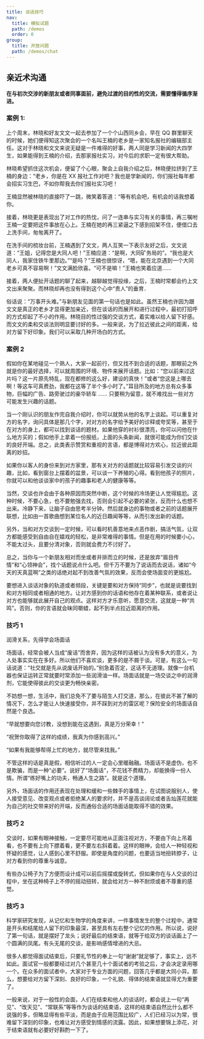 ```yaml
---
title: 谈话技巧
nav:
  title: 模拟试题
  path: /demos
  order: 0
group:
  title: 开放问题
  path: /demos/chat
---
```


## 亲近术沟通

**在与初次交涉的新朋友或者同事面前，避免过渡的目的性的交流，需要懂得循序渐进。**

### 案例 1:

上个周末，林晓和好友文文一起去参加了一个个山西同乡会，早在 QQ 群里聊天的时候，她们便得知这次聚会的一个名叫王楠的老乡是一家知名报社的编辑部主任。这对于林晓和文文来说无疑是一件难得的好事，两人同是学习新闻的大四学生，如果能得到王楠的介绍，去那家报社实习，对今后的求职一定有很大帮助。

林晓希望抓住这次机会，便留了个心眼，聚会上自我介绍之后，林晓便拉挤到了王楠的身边：“老乡，你是在 XX 报社工作对吧？我也是学新闻的，你们报社每年都会招实习生巴，不如你帮我去你们报社实习吧！

王楠显然被林晓的直接吓了一跳，微笑着答道：“等有机会吧，有机会的话我想着你。

接着，林晓更是表现出了对工作的热忱，问了一连串与实习有关的事情，再三嘱咐王楠一定要把这件事放在心上。王楠在她的再三紧逼之下感到招架不住，便借口去上洗手间，匆匆离开了。

在洗手间的梳妆台前，王楠遇到了文文，两人互笑一下表示友好之后，文文说道：“王姐，记得您是大同人吧！”王楠应道：“是啊，大同矿务局的”。“我也是大同人，我家住铁牛里那边。”“是吗？”王楠也很惊讶，“嗯，能在北京遇到一个大同老乡可真不容易啊！”文文满脸欣喜。“可不是嘛！”王楠也笑着应道……

接着，两人便扯开话题的聊了起来，越聊越觉得投缘，之后，王楠时常都会约上文文出来聚聚。而林晓却再也没有得到这个心中“贵人”的垂育．

俗话说：“万事开头难。”与新朋友见面的第一句话也是如此。虽然王楠也许因为跟文文是真正的老乡才显得更加亲近，但在谈话的而展开和进行过程中，最初打招呼的方式却起了不小的作用。林晓目的性过强的交谈方式，着实难以给人留下好感。而文文的柔和交谈法则明显要讨好的多。一般来说，为了拉近彼此之间的距离，给对方留下好印象。我们可以采取几种开场白的方式。

### 案例 2

假如你在某地碰见一个熟人，大家一起前行，但又找不到合适的话题，那眼前之外就是你的最好选择，可以就周围的环境、物件来展开话题。比如：“您以前来过这片吗？这一片原先特乱，现在都修的这么好，建设的真快！”或者“您这是上哪去啊！等这车可真费劲，我都在这等了半个多小时了。”耳目所及的地方总有众多事物，巨幅的广告、路旁驶过的豪华轿车 …… 只要稍为留意，就不难找出一些对方可能发生兴趣的话题。

当一个刚认识的朋友作完自我介绍时，你可以就势从他的名字上谈起。可以重复对方的名字，询问具体是那几个字，对对方的名字给予美好的诊释或夸奖等，甚至于在对方的身上，都可以找到谈话的题材。如果他穿的衬衫很漂亮，你可以问他在什么地方买的；假如他手上拿着一份报纸，上面的头条新闻，就很可能成为你们交谈的良好开端。总之，此类表示赞赏和重视的言语，都是博得对方欢心，拉近彼此距离的妙招。

如果你以客人的身份来到对方家里，那有关对方的话题就比较容易引发交谈的兴趣，比如，看到窗台上摆着的盆景，可以谈一下养殖的心得。看到他孩子的照片，你就可以和他谈谈家中的孩子的趣事和老人的健康等等。

当然，交谈也许会由于各种原因而突然中断，这个时候的冷场更让人觉得尴尬。这种时候，不要心急，也不要勉强去找，否则会引起不必要的紧张，反而什么也想不出来。冷静下来，让脑子自由思考半分钟。然后就身边的事物或者之前的话题展开联想，比如由一首歌曲想到某位名人的近日趣闻等等，从而引发出新的话题。

另外，当和对方交谈到一定时候，可以看时机善意地来点恶作剧，搞活气氛，让双方都能感受到自由自在嬉戏的轻松，是非常难得的事情。但是在用的时候要小心，不能太过头，且要分清对象，否则就会费力不讨好了。

总之，当你与一个新朋友相对而坐或者并排而立的时候，还是放弃“眉目传情”和“心领神会”，找个话题说点什么吧。但千万不要为了说话而去说话，诸如“今天的天真蓝啊”之类的话绝对起不到改善气氛的效果，反而会使场面变的更尴尬。

要想进入谈话对象的轨道或者频段，关键是要和对方保持“同步”，也就是说要找到和对方相同或者相通的地方。让对方感到你的话语和他存在着某种联系，或者说让对方也能够就此展开自己的观点。这样对方才乐意听，愿意交流，这就是一种“共鸣”。否则，你的言语就会昧同嚼蜡，起不到半点拉近距离的作用。

### 技巧 1

润滑关系，先得学会场面话

场面话，经常会被人当成“废话”而舍弃，因为这样的话被认为没有多大的意义，为人处事实实在在多好。所以他们不喜欢谈，更多的是不屑于谈。可是，有这么一句话说道：“社交就是先从说废话开始的。”别急着否定，这话不无道理。就像一台机器也保证运转正常就要时常添加一些润滑油一样。场面话就是一场交谈之中的润滑剂，它能使得彼此的交谈更为畅快亲密。

不妨想一想，生活中，我们总免不了要与陌生人打交道，那么，在彼此不甚了解的情况下，怎么才能让人快速接受你，并不踩到对方的雷区呢？保险安全的场面话自然是个良选。

“早就想要向您讨教，没想到能在这遇到，真是万分荣幸！"

“祝贺你取得了这样的成绩，我真为你感到高兴。”

“如果有我能够帮得上忙的地方，就尽管来找我。”

不管这样的话是真是假，相信听过的人一定会心里暖融融。场面话不是虚伪，也不是欺骗，而是一种“必要”。说好了“场面话”，不花钱不费精力，却能换得一份人情。所谓“练好嘴上的功夫，畅通人生之路”。就是这个道理。

另外，场面话的作用还表现在处理和缓和一些棘手的事情上，在试图说服别人，使人接受意见、改变观点或者拒绝某人的要求时，并不是高谈阔论或者舌灿莲花就能为自己的社交带来好的开端，反而通俗合适的场面话能取得不错的效果。

### 技巧 2

交谈时，如果有眼神接触，一定要尽可能地从正面注视对方，不要由下向上吊着看，也不要有上向下膘着看，更不要左右斜着着。这样的眼神，会给人一种轻视和怀疑的感觉，让人感到心里不舒服。即使是角度的问题，也要适当地扭转脖子，让对方看到你的尊重与诚意。

有些办公椅子为了方便而设计成可以前后摇摆或旋转式，但如果你在与人交谈的过程中，坐在这种椅子上不停的摇动扭转，就会给对方一种不耐烦或者不尊重的感觉。

### 技巧 3

科学家研究发现，从记忆和生物学的角度来讲，一件事情发生的整个过程中，通常是开头和结尾给人留下的印象最深，甚至具有左右整个记忆的作用。所以说，说好了第一句话，就是摆好了龙头；说好最后的结束语，就等于给双方的谈话画上了一个圆满的凤尾。有头无尾的交谈，是影响感情增进的大忌。

很多人都觉得面试结束后，只要礼节性的奉上一句“谢谢”就足够了，事实上，远不如此。面试官一般都要经过对几个甚至几十个面试者的考验之后，才会决定录用哪一个。在众多的面试者中，大家对于专业方面的问题，回答几乎都是大同小异。那么，想要给对方留下深刻、良好的印象，一个礼貌、得体的结束语就显得尤为重要了。

一般来说，对于一般性的会面，人们在结束和他人的谈话时，都会说上一句“再见”、“改天见”、“常联系”等等作为谈话的结束语，这样的结束语自然比什么都不说强的多，但略显得有些平淡，而是由于应用范围比较广，人们已经习以为常，很难留下深刻的印象，也难让对方感受到情感的流露。因此，如果想要锦上添花，对于结束语就有必要好好斟酌一下了。
